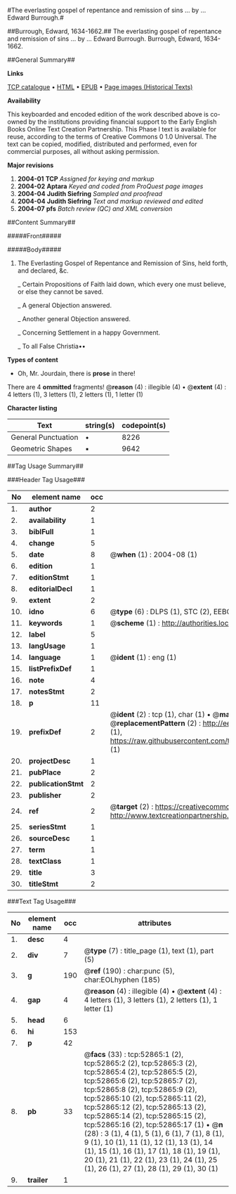#The everlasting gospel of repentance and remission of sins ... by ... Edward Burrough.#

##Burrough, Edward, 1634-1662.##
The everlasting gospel of repentance and remission of sins ... by ... Edward Burrough.
Burrough, Edward, 1634-1662.

##General Summary##

**Links**

[TCP catalogue](http://www.ota.ox.ac.uk/tcp/)  • 
[HTML](http://tei.it.ox.ac.uk/tcp/Texts-HTML/free/A30/A30522.html)  • 
[EPUB](http://tei.it.ox.ac.uk/tcp/Texts-EPUB/free/A30/A30522.epub) • 
[Page images (Historical Texts)](https://data.historicaltexts.jisc.ac.uk/view?pubId=eebo-12034768e&pageId=eebo-12034768e-52865-1)

**Availability**

This keyboarded and encoded edition of the
	       work described above is co-owned by the institutions
	       providing financial support to the Early English Books
	       Online Text Creation Partnership. This Phase I text is
	       available for reuse, according to the terms of Creative
	       Commons 0 1.0 Universal. The text can be copied,
	       modified, distributed and performed, even for
	       commercial purposes, all without asking permission.

**Major revisions**

1. __2004-01__ __TCP__ *Assigned for keying and markup*
1. __2004-02__ __Aptara__ *Keyed and coded from ProQuest page images*
1. __2004-04__ __Judith Siefring__ *Sampled and proofread*
1. __2004-04__ __Judith Siefring__ *Text and markup reviewed and edited*
1. __2004-07__ __pfs__ *Batch review (QC) and XML conversion*

##Content Summary##

#####Front#####

#####Body#####

1. The Everlasting Gospel of Repentance and Remission of Sins,
held forth, and declared, &c.

    _ Certain Propositions of Faith laid down, which every
one must believe, or else they cannot be saved.

    _ A general Objection answered.

    _ Another general Objection answered.

    _ Concerning Settlement in a happy Government.

    _ To all False Christia••

**Types of content**

  * Oh, Mr. Jourdain, there is **prose** in there!

There are 4 **ommitted** fragments! 
 @__reason__ (4) : illegible (4)  •  @__extent__ (4) : 4 letters (1), 3 letters (1), 2 letters (1), 1 letter (1)

**Character listing**


|Text|string(s)|codepoint(s)|
|---|---|---|
|General Punctuation|•|8226|
|Geometric Shapes|▪|9642|

##Tag Usage Summary##

###Header Tag Usage###

|No|element name|occ|attributes|
|---|---|---|---|
|1.|__author__|2||
|2.|__availability__|1||
|3.|__biblFull__|1||
|4.|__change__|5||
|5.|__date__|8| @__when__ (1) : 2004-08 (1)|
|6.|__edition__|1||
|7.|__editionStmt__|1||
|8.|__editorialDecl__|1||
|9.|__extent__|2||
|10.|__idno__|6| @__type__ (6) : DLPS (1), STC (2), EEBO-CITATION (1), OCLC (1), VID (1)|
|11.|__keywords__|1| @__scheme__ (1) : http://authorities.loc.gov/ (1)|
|12.|__label__|5||
|13.|__langUsage__|1||
|14.|__language__|1| @__ident__ (1) : eng (1)|
|15.|__listPrefixDef__|1||
|16.|__note__|4||
|17.|__notesStmt__|2||
|18.|__p__|11||
|19.|__prefixDef__|2| @__ident__ (2) : tcp (1), char (1)  •  @__matchPattern__ (2) : ([0-9\-]+):([0-9IVX]+) (1), (.+) (1)  •  @__replacementPattern__ (2) : http://eebo.chadwyck.com/downloadtiff?vid=$1&page=$2 (1), https://raw.githubusercontent.com/textcreationpartnership/Texts/master/tcpchars.xml#$1 (1)|
|20.|__projectDesc__|1||
|21.|__pubPlace__|2||
|22.|__publicationStmt__|2||
|23.|__publisher__|2||
|24.|__ref__|2| @__target__ (2) : https://creativecommons.org/publicdomain/zero/1.0/ (1), http://www.textcreationpartnership.org/docs/. (1)|
|25.|__seriesStmt__|1||
|26.|__sourceDesc__|1||
|27.|__term__|1||
|28.|__textClass__|1||
|29.|__title__|3||
|30.|__titleStmt__|2||


###Text Tag Usage###

|No|element name|occ|attributes|
|---|---|---|---|
|1.|__desc__|4||
|2.|__div__|7| @__type__ (7) : title_page (1), text (1), part (5)|
|3.|__g__|190| @__ref__ (190) : char:punc (5), char:EOLhyphen (185)|
|4.|__gap__|4| @__reason__ (4) : illegible (4)  •  @__extent__ (4) : 4 letters (1), 3 letters (1), 2 letters (1), 1 letter (1)|
|5.|__head__|6||
|6.|__hi__|153||
|7.|__p__|42||
|8.|__pb__|33| @__facs__ (33) : tcp:52865:1 (2), tcp:52865:2 (2), tcp:52865:3 (2), tcp:52865:4 (2), tcp:52865:5 (2), tcp:52865:6 (2), tcp:52865:7 (2), tcp:52865:8 (2), tcp:52865:9 (2), tcp:52865:10 (2), tcp:52865:11 (2), tcp:52865:12 (2), tcp:52865:13 (2), tcp:52865:14 (2), tcp:52865:15 (2), tcp:52865:16 (2), tcp:52865:17 (1)  •  @__n__ (28) : 3 (1), 4 (1), 5 (1), 6 (1), 7 (1), 8 (1), 9 (1), 10 (1), 11 (1), 12 (1), 13 (1), 14 (1), 15 (1), 16 (1), 17 (1), 18 (1), 19 (1), 20 (1), 21 (1), 22 (1), 23 (1), 24 (1), 25 (1), 26 (1), 27 (1), 28 (1), 29 (1), 30 (1)|
|9.|__trailer__|1||

